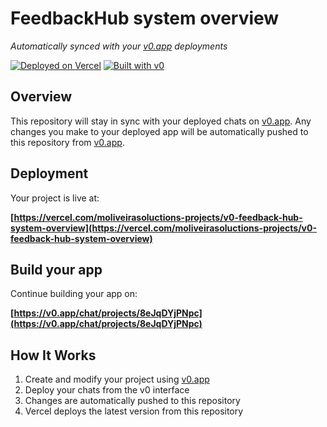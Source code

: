# FeedbackHub system overview

*Automatically synced with your [v0.app](https://v0.app) deployments*

[![Deployed on Vercel](https://img.shields.io/badge/Deployed%20on-Vercel-black?style=for-the-badge&logo=vercel)](https://vercel.com/moliveirasoluctions-projects/v0-feedback-hub-system-overview)
[![Built with v0](https://img.shields.io/badge/Built%20with-v0.app-black?style=for-the-badge)](https://v0.app/chat/projects/8eJqDYjPNpc)

## Overview

This repository will stay in sync with your deployed chats on [v0.app](https://v0.app).
Any changes you make to your deployed app will be automatically pushed to this repository from [v0.app](https://v0.app).

## Deployment

Your project is live at:

**[https://vercel.com/moliveirasoluctions-projects/v0-feedback-hub-system-overview](https://vercel.com/moliveirasoluctions-projects/v0-feedback-hub-system-overview)**

## Build your app

Continue building your app on:

**[https://v0.app/chat/projects/8eJqDYjPNpc](https://v0.app/chat/projects/8eJqDYjPNpc)**

## How It Works

1. Create and modify your project using [v0.app](https://v0.app)
2. Deploy your chats from the v0 interface
3. Changes are automatically pushed to this repository
4. Vercel deploys the latest version from this repository